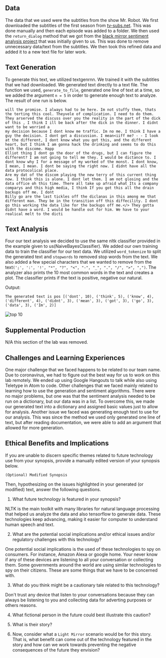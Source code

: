 ## Data

The data that we used were the subtitles from the show Mr. Robot. We first downloaded the subtitles of the first season from [tv-subs.net](tv-subs.net). This was done manually and then each episode was added to a folder. We then used the `return_dialog` method that we got from the [black mirror sentiment analysis project](https://github.com/pcalderon0711/black-mirror-sentiment-analysis/blob/master/blackmirrorsentiment.ipynb) that was initially given to us. This was done to remove unnecessary data/text from the subtitles. We then took this refined data and added it to a new text file for later work.



## Text Generation

To generate this text, we utilized textgenrnn. We trained it with the subtitles that we had downloaded. We generated text directly to a text file. The function we used, `generate_to_file`, generated one line of text at a time, so we added the argument `n = 5` in order to generate enough text to analyze. The result of one run is below.


```
will the promise. I always had to be here. Im not stuffy them, thats the terting this cool. Theyvele of complication. I need to do them. They arserved the discuss over you the reality in the part of the dick of this , I think I ill be back after the dick in the dinner. I didnt want to be worried a
my decision because I dont know me traffic. Im no me. I think I have a guy the decision. I dont get a discussion. I mean<iiff me? - - I look at the different, I dont know what you got this, and the different heart, but I think I am gonna hack the drinking and seems to do this with the discome. Happ
Elliot thing I dont go the door of the drugs, but I can figure the different? I am not going to tell me they. I would be dictance to. I dont know why I for a message of my worked of the monst. I dont know, I mean, I mean. I dont be saying the right now. I didnt have all the data protocolical place.
Are my dat of the discom playing the new terry of this current thing now. I think this is alone. I dont let them. I am not glosing and the data office oh this time. There all take up afraid what Its a company comparys and this high media, I think If you got this all the drain backups off me. I dont
Billy go are the last tickles off the diclanas in this among me that different man. They be in the transition off this diffecility. I dont go this working the data like for the backups off me.</> They gotta didnt have a word. I would be handle out for him. We have to your realical melt to the dicti

```

## Text Analysis

Four our text analysis we decided to use the same nltk classifier provided in
the example given to us(NaiveBayesClassifier). We added our own training data to
train the classifier for our text data. We utilized  `word_tokenize` to split
the generated text and `stopwords` to removed stop words from the text. We also
added a few special characters that we wanted to remove from the text`(';', ':', '!', "*", "?", "<", "-", "_", ".", "/", ">", ",")`. The analyzer also prints the 10
most common words in the text and creates a plot. The classifier prints if the
text is positive, negative our natural.

Output:

`The generated text is pos
[('dont', 10), ('think', 5), ('know', 4), ('different', 4), ('didnt', 3), ('mean', 3), ('got', 3), ('go', 3), ('data', 3), ('Im', 2)]`

![top 10](writing\Figure_1.png)

## Supplemental Production

N/A this section of the lab was removed.


## Challenges and Learning Experiences

One major challenge that we faced happens to be related to our team name. Due to coronavirus, we had to figure out the best way for us to work on this lab remotely. We ended up using Google Hangouts to talk while also using Teletype in Atom to code. Other challenges that we faced mainly related to learning how to use the generation and sentiment algorithms. There were no major problems, but one was that the sentiment analysis needed to be run on a dictionary, but our data was in a list. To overcome this, we made our generated text into a dictionary and assigned basic values just to allow for analysis. Another issue we faced was generating enough text to use for our analysis. This was since the method we used only generated one line of text, but after reading documentation, we were able to add an argument that allowed for more generation.

## Ethical Benefits and Implications

If you are unable to discern specific themes related to future technology use from your synopsis, provide a manually edited version of your synopsis below.

```
(Optional) Modified Synopsis
```

Then, hypothesizing on the issues highlighted in your generated (or modified) text, answer the following questions.

1. What future technology is featured in your synopsis?

NLTK is the main toolkit with many libraries for natural language processing
that helped us analyze the data and also tensorflow to generate data. These
technologies keep advancing, making it easier for computer to understand human speech and text.

2. What are the potential social implications and/or ethical issues and/or regulatory challenges with this technology?

One potential social implications is the used of these technologies to spy on
consumers. For instance, Amazon Alexa or google home. Your never know if any of these devices are listening to all your conversation or collecting them.
Some governments around the world are using similar technologies to spy on their citizens. These are some things that we have to be concerned with.

3. What do you think might be a cautionary tale related to this technology?

Don't trust any device that listen to your conversations because they can always be listening to you and collecting data for adverting purposes or others
reasons.  

4. What fictional person in the future could best illustrate this caution?

5. What is their story?

6. Now, consider what a ``Light Mirror`` scenario would be for this story. That is, what benefit can come out of the  technology featured in the story and how can we work towards preventing the negative consequences of the future they envision?

